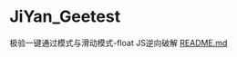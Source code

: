# JiYan_Geetest
极验一键通过模式与滑动模式-float JS逆向破解
[README.md](https://github.com/nmsdss/JiYan_Geetest/files/7691756/README.md)

